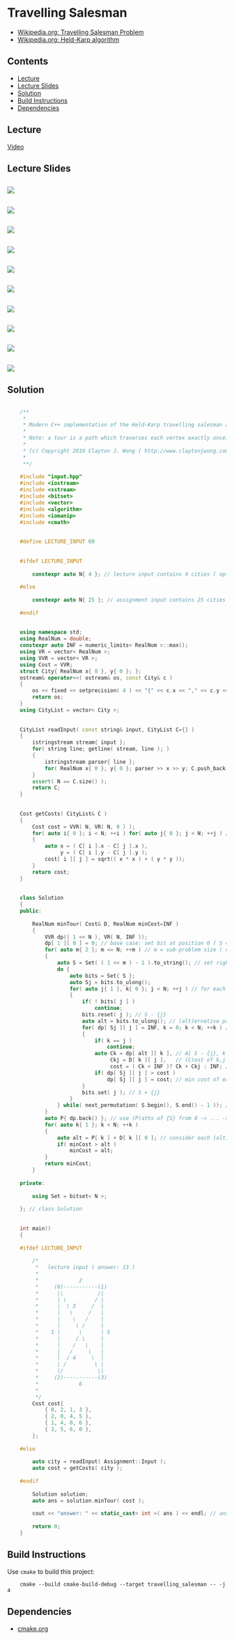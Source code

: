 # Travelling Salesman
* [Wikipedia.org: Travelling Salesman Problem](https://en.wikipedia.org/wiki/Travelling_salesman_problem)
* [Wikipedia.org: Held-Karp algorithm](https://en.wikipedia.org/wiki/Held%E2%80%93Karp_algorithm)

## Contents
* [Lecture](#lecture)
* [Lecture Slides](#lecture-slides)
* [Solution](#solution)
* [Build Instructions](#build-instructions)
* [Dependencies](#dependencies)

## Lecture
[Video](https://www.coursera.org/lecture/algorithms-npcomplete/the-traveling-salesman-problem-49MkW)

## Lecture Slides
![](https://github.com/claytonjwong/Algorithms-Stanford/blob/master/course4/travelling_salesman/documentation/tsp_01.png)
---
![](https://github.com/claytonjwong/Algorithms-Stanford/blob/master/course4/travelling_salesman/documentation/tsp_02.png)
---
![](https://github.com/claytonjwong/Algorithms-Stanford/blob/master/course4/travelling_salesman/documentation/tsp_03.png)
---
![](https://github.com/claytonjwong/Algorithms-Stanford/blob/master/course4/travelling_salesman/documentation/tsp_04.png)
---
![](https://github.com/claytonjwong/Algorithms-Stanford/blob/master/course4/travelling_salesman/documentation/tsp_05.png)
---
![](https://github.com/claytonjwong/Algorithms-Stanford/blob/master/course4/travelling_salesman/documentation/tsp_06.png)
---
![](https://github.com/claytonjwong/Algorithms-Stanford/blob/master/course4/travelling_salesman/documentation/tsp_07.png)
---
![](https://github.com/claytonjwong/Algorithms-Stanford/blob/master/course4/travelling_salesman/documentation/tsp_08.png)
---
![](https://github.com/claytonjwong/Algorithms-Stanford/blob/master/course4/travelling_salesman/documentation/tsp_09.png)
---
![](https://github.com/claytonjwong/Algorithms-Stanford/blob/master/course4/travelling_salesman/documentation/tsp_10.png)
---


## Solution
```cpp

    /**
     *
     * Modern C++ implementation of the Held-Karp travelling salesman algorithm to find min tour in O(N^2 * 2^N) time
     *
     * Note: a tour is a path which traverses each vertex exactly once, starting and finishing at a specific vertex
     *
     * (c) Copyright 2019 Clayton J. Wong ( http://www.claytonjwong.com )
     *
     **/
    
    #include "input.hpp"
    #include <iostream>
    #include <sstream>
    #include <bitset>
    #include <vector>
    #include <algorithm>
    #include <iomanip>
    #include <cmath>
    
    
    #define LECTURE_INPUT 69
    
    
    #ifdef LECTURE_INPUT
    
        constexpr auto N{ 4 }; // lecture input contains 4 cities ( optimal solution: 13 )
    
    #else
    
        constexpr auto N{ 25 }; // assignment input contains 25 cities ( optimal solution: 26442 )
    
    #endif
    
    
    using namespace std;
    using RealNum = double;
    constexpr auto INF = numeric_limits< RealNum >::max();
    using VR = vector< RealNum >;
    using VVR = vector< VR >;
    using Cost = VVR;
    struct City{ RealNum x{ 0 }, y{ 0 }; };
    ostream& operator<<( ostream& os, const City& c )
    {
        os << fixed << setprecision( 4 ) << "{" << c.x << "," << c.y << "}";
        return os;
    }
    using CityList = vector< City >;
    
    
    CityList readInput( const string& input, CityList C={} )
    {
        istringstream stream{ input };
        for( string line; getline( stream, line ); )
        {
            istringstream parser{ line };
            for( RealNum x{ 0 }, y{ 0 }; parser >> x >> y; C.push_back({ x,y }) );
        }
        assert( N == C.size() );
        return C;
    }
    
    
    Cost getCosts( CityList& C )
    {
        Cost cost = VVR( N, VR( N, 0 ) );
        for( auto i{ 0 }; i < N; ++i ) for( auto j{ 0 }; j < N; ++j ) // euclidean distance for each i,j pair of (C)ities
        {
            auto x = ( C[ i ].x - C[ j ].x ),
                 y = ( C[ i ].y - C[ j ].y );
            cost[ i ][ j ] = sqrt(( x * x ) + ( y * y ));
        }
        return cost;
    }
    
    
    class Solution
    {
    public:
    
        RealNum minTour( Cost& D, RealNum minCost=INF )
        {
            VVR dp(( 1 << N ), VR( N, INF ));
            dp[ 1 ][ 0 ] = 0; // base case: set bit at position 0 ( S = {0} ): A[ S, 0 ] = 0
            for( auto m{ 2 }; m <= N; ++m ) // m = sub-problem size ( cardinality of S )
            {
                auto S = Set( ( 1 << m ) - 1 ).to_string(); // set right-most m-bits
                do {
                    auto bits = Set{ S };
                    auto Sj = bits.to_ulong();
                    for( auto j{ 1 }, k{ 0 }; j < N; ++j ) // for each bit-j in S, j != 0, source vertex 0 is always included in S
                    {
                        if( ! bits[ j ] )
                            continue;
                        bits.reset( j ); // S - {j}
                        auto alt = bits.to_ulong(); // (alt)ernative path ending at j, comprised of vertices S - {j}
                        for( dp[ Sj ][ j ] = INF, k = 0; k < N; ++k ) // for each penultimate vertex k, find min-k in S: A[ S - {j}, k ] + cost of k,j
                        {
                            if( k == j )
                                continue;
                            auto Ck = dp[ alt ][ k ], // A[ S - {j}, k ] == (C)ost of (alt)ernative path 1 -> ... -> k ( without j )
                                 Ckj = D[ k ][ j ],   // (C)ost of k,j
                                 cost = ( Ck < INF )? Ck + Ckj : INF; // (alt)ernative path 1 -> ... -> k ( without j ) + cost of k,j
                            if( dp[ Sj ][ j ] > cost )
                                dp[ Sj ][ j ] = cost; // min cost of each (alt)ernative path with penultimate vertex k ending at vertex j
                        }
                        bits.set( j ); // S + {j}
                    }
                } while( next_permutation( S.begin(), S.end() - 1 )); // Note: end - 1 to NOT permute upon the right-most bit, source vertex 0 is always included in S
            }
            auto P{ dp.back() }; // use (P)aths of {S} from 0 -> ... -> k to calculate the min tour by connecting k with source vertex 0
            for( auto k{ 1 }; k < N; ++k )
            {
                auto alt = P[ k ] + D[ k ][ 0 ]; // consider each (alt)ernative cost based on each penultimate vertex choice k
                if( minCost > alt )
                    minCost = alt;
            }
            return minCost;
        }
    
    private:
    
        using Set = bitset< N >;
    
    }; // class Solution
    
    
    int main()
    {
    
    #ifdef LECTURE_INPUT
    
        /*
         *   lecture input ( answer: 13 )
         *
         *             2
         *     (0)-----------(1)
         *      |\           /|
         *      | \         / |
         *      |  \ 3     /  |
         *      |   \     /   |
         *      |    \   /    |
         *      |     \ /     |
         *    1 |      \      | 5
         *      |     / \     |
         *      |    /   \    |
         *      |   /     \   |
         *      |  / 4     \  |
         *      | /         \ |
         *      |/           \|
         *     (2)-----------(3)
         *             6
         *
         */
        Cost cost{
            { 0, 2, 1, 3 },
            { 2, 0, 4, 5 },
            { 1, 4, 0, 6 },
            { 3, 5, 6, 0 },
        };
    
    #else
    
        auto city = readInput( Assignment::Input );
        auto cost = getCosts( city );
    
    #endif
    
        Solution solution;
        auto ans = solution.minTour( cost );
    
        cout << "answer: " << static_cast< int >( ans ) << endl; // answer: 26442
    
        return 0;
    }

```

## Build Instructions
Use ```cmake``` to build this project:

```
    cmake --build cmake-build-debug --target travelling_salesman -- -j 4
```

## Dependencies
* [cmake.org](https://cmake.org)
